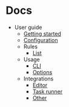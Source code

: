 # Docs

- User guide
  - [Getting started](user-guide/getting-started.mdx)
  - [Configuration](user-guide/configuration.md)
  - Rules
    - [List](user-guide/list-rules.md)
  - Usage
    - [CLI](user-guide/usage/cli.md)
    - [Options](user-guide/usage/options.md)
  - Integrations
    - [Editor](user-guide/integrations/editor.md)
    - [Task runner](user-guide/integrations/task-runner.md)
    - [Other](user-guide/integrations/other.md)
